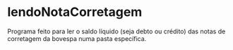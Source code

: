 # lendoNotaCorretagem
Programa feito para ler o saldo líquido (seja debto ou crédito) das notas de corretagem da bovespa numa pasta específica.
